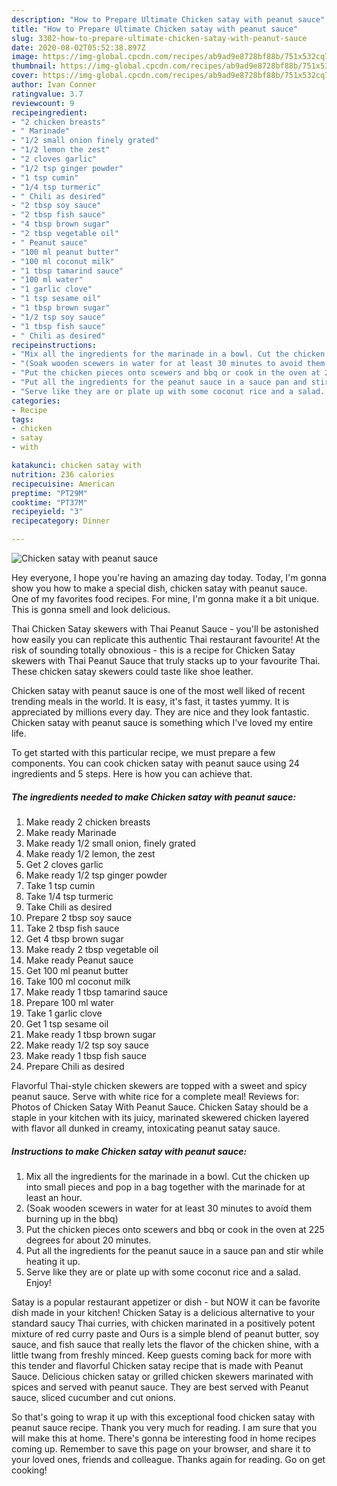 ```yaml
---
description: "How to Prepare Ultimate Chicken satay with peanut sauce"
title: "How to Prepare Ultimate Chicken satay with peanut sauce"
slug: 3302-how-to-prepare-ultimate-chicken-satay-with-peanut-sauce
date: 2020-08-02T05:52:38.897Z
image: https://img-global.cpcdn.com/recipes/ab9ad9e8728bf88b/751x532cq70/chicken-satay-with-peanut-sauce-recipe-main-photo.jpg
thumbnail: https://img-global.cpcdn.com/recipes/ab9ad9e8728bf88b/751x532cq70/chicken-satay-with-peanut-sauce-recipe-main-photo.jpg
cover: https://img-global.cpcdn.com/recipes/ab9ad9e8728bf88b/751x532cq70/chicken-satay-with-peanut-sauce-recipe-main-photo.jpg
author: Ivan Conner
ratingvalue: 3.7
reviewcount: 9
recipeingredient:
- "2 chicken breasts"
- " Marinade"
- "1/2 small onion finely grated"
- "1/2 lemon the zest"
- "2 cloves garlic"
- "1/2 tsp ginger powder"
- "1 tsp cumin"
- "1/4 tsp turmeric"
- " Chili as desired"
- "2 tbsp soy sauce"
- "2 tbsp fish sauce"
- "4 tbsp brown sugar"
- "2 tbsp vegetable oil"
- " Peanut sauce"
- "100 ml peanut butter"
- "100 ml coconut milk"
- "1 tbsp tamarind sauce"
- "100 ml water"
- "1 garlic clove"
- "1 tsp sesame oil"
- "1 tbsp brown sugar"
- "1/2 tsp soy sauce"
- "1 tbsp fish sauce"
- " Chili as desired"
recipeinstructions:
- "Mix all the ingredients for the marinade in a bowl. Cut the chicken up into small pieces and pop in a bag together with the marinade for at least an hour."
- "(Soak wooden scewers in water for at least 30 minutes to avoid them burning up in the bbq)"
- "Put the chicken pieces onto scewers and bbq or cook in the oven at 225 degrees for about 20 minutes."
- "Put all the ingredients for the peanut sauce in a sauce pan and stir while heating it up."
- "Serve like they are or plate up with some coconut rice and a salad. Enjoy!"
categories:
- Recipe
tags:
- chicken
- satay
- with

katakunci: chicken satay with 
nutrition: 236 calories
recipecuisine: American
preptime: "PT29M"
cooktime: "PT37M"
recipeyield: "3"
recipecategory: Dinner

---
```



![Chicken satay with peanut sauce](https://img-global.cpcdn.com/recipes/ab9ad9e8728bf88b/751x532cq70/chicken-satay-with-peanut-sauce-recipe-main-photo.jpg)

Hey everyone, I hope you're having an amazing day today. Today, I'm gonna show you how to make a special dish, chicken satay with peanut sauce. One of my favorites food recipes. For mine, I'm gonna make it a bit unique. This is gonna smell and look delicious.

Thai Chicken Satay skewers with Thai Peanut Sauce - you&#39;ll be astonished how easily you can replicate this authentic Thai restaurant favourite! At the risk of sounding totally obnoxious - this is a recipe for Chicken Satay skewers with Thai Peanut Sauce that truly stacks up to your favourite Thai. These chicken satay skewers could taste like shoe leather.

Chicken satay with peanut sauce is one of the most well liked of recent trending meals in the world. It is easy, it's fast, it tastes yummy. It is appreciated by millions every day. They are nice and they look fantastic. Chicken satay with peanut sauce is something which I've loved my entire life.


To get started with this particular recipe, we must prepare a few components. You can cook chicken satay with peanut sauce using 24 ingredients and 5 steps. Here is how you can achieve that.

<!--inarticleads1-->

##### The ingredients needed to make Chicken satay with peanut sauce:

1. Make ready 2 chicken breasts
1. Make ready  Marinade
1. Make ready 1/2 small onion, finely grated
1. Make ready 1/2 lemon, the zest
1. Get 2 cloves garlic
1. Make ready 1/2 tsp ginger powder
1. Take 1 tsp cumin
1. Take 1/4 tsp turmeric
1. Take  Chili as desired
1. Prepare 2 tbsp soy sauce
1. Take 2 tbsp fish sauce
1. Get 4 tbsp brown sugar
1. Make ready 2 tbsp vegetable oil
1. Make ready  Peanut sauce
1. Get 100 ml peanut butter
1. Take 100 ml coconut milk
1. Make ready 1 tbsp tamarind sauce
1. Prepare 100 ml water
1. Take 1 garlic clove
1. Get 1 tsp sesame oil
1. Make ready 1 tbsp brown sugar
1. Make ready 1/2 tsp soy sauce
1. Make ready 1 tbsp fish sauce
1. Prepare  Chili as desired


Flavorful Thai-style chicken skewers are topped with a sweet and spicy peanut sauce. Serve with white rice for a complete meal! Reviews for: Photos of Chicken Satay With Peanut Sauce. Chicken Satay should be a staple in your kitchen with its juicy, marinated skewered chicken layered with flavor all dunked in creamy, intoxicating peanut satay sauce. 

<!--inarticleads2-->

##### Instructions to make Chicken satay with peanut sauce:

1. Mix all the ingredients for the marinade in a bowl. Cut the chicken up into small pieces and pop in a bag together with the marinade for at least an hour.
1. (Soak wooden scewers in water for at least 30 minutes to avoid them burning up in the bbq)
1. Put the chicken pieces onto scewers and bbq or cook in the oven at 225 degrees for about 20 minutes.
1. Put all the ingredients for the peanut sauce in a sauce pan and stir while heating it up.
1. Serve like they are or plate up with some coconut rice and a salad. Enjoy!


Satay is a popular restaurant appetizer or dish - but NOW it can be favorite dish made in your kitchen! Chicken Satay is a delicious alternative to your standard saucy Thai curries, with chicken marinated in a positively potent mixture of red curry paste and Ours is a simple blend of peanut butter, soy sauce, and fish sauce that really lets the flavor of the chicken shine, with a little twang from freshly minced. Keep guests coming back for more with this tender and flavorful Chicken satay recipe that is made with Peanut Sauce. Delicious chicken satay or grilled chicken skewers marinated with spices and served with peanut sauce. They are best served with Peanut sauce, sliced cucumber and cut onions. 

So that's going to wrap it up with this exceptional food chicken satay with peanut sauce recipe. Thank you very much for reading. I am sure that you will make this at home. There's gonna be interesting food in home recipes coming up. Remember to save this page on your browser, and share it to your loved ones, friends and colleague. Thanks again for reading. Go on get cooking!
